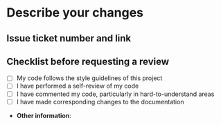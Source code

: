 # Describe your changes

## Issue ticket number and link

## Checklist before requesting a review

- [ ] My code follows the style guidelines of this project
- [ ] I have performed a self-review of my code
- [ ] I have commented my code, particularly in hard-to-understand areas
- [ ] I have made corresponding changes to the documentation

- **Other information**:
